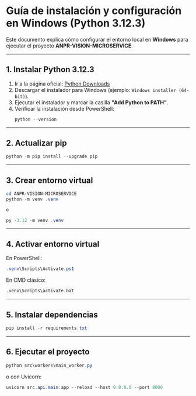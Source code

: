 # Guía de instalación y configuración en Windows (Python 3.12.3)

Este documento explica cómo configurar el entorno local en **Windows** para ejecutar el proyecto **ANPR-VISION-MICROSERVICE**.

---

## 1. Instalar Python 3.12.3

1. Ir a la página oficial: [Python Downloads](https://www.python.org/downloads/release/python-3123/)
2. Descargar el instalador para Windows (ejemplo: `Windows installer (64-bit)`).
3. Ejecutar el instalador y marcar la casilla **"Add Python to PATH"**.
4. Verificar la instalación desde PowerShell:
   ```powershell
   python --version
   ```

---

## 2. Actualizar pip
```powershell
python -m pip install --upgrade pip
```

---

## 3. Crear entorno virtual
```powershell
cd ANPR-VISION-MICROSERVICE
python -m venv .venv

o

py -3.12 -m venv .venv
```

---

## 4. Activar entorno virtual
En PowerShell:
```powershell
.venv\Scripts\Activate.ps1
```

En CMD clásico:
```cmd
.venv\Scripts\activate.bat
```

---

## 5. Instalar dependencias
```powershell
pip install -r requirements.txt
```

---

## 6. Ejecutar el proyecto
```powershell
python src\workers\main_worker.py
```
o con Uvicorn:
```powershell
uvicorn src.api.main:app --reload --host 0.0.0.0 --port 8000
```
